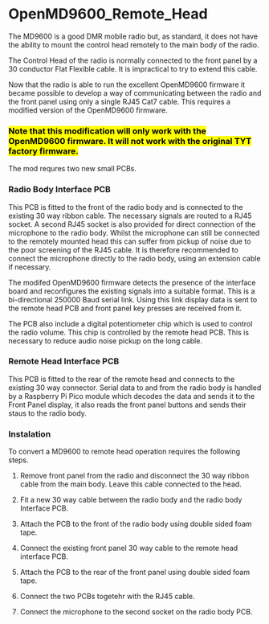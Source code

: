 # OpenMD9600_Remote_Head

The MD9600 is a good DMR mobile radio but, as standard, it does not have the ability to mount the control head remotely to the main body of the radio. 

The Control Head of the radio is normally connected to the front panel by a 30 conductor Flat Flexible cable. It is impractical to try to extend this cable. 

Now that the radio is able to run the excellent OpenMD9600 firmware it became possible to develop a way of communicating between the radio and the front panel using only a single RJ45 Cat7 cable. This requires a modified version of the OpenMD9600 firmware. 

### <mark>**Note that this modification will only work with the OpenMD9600 firmware. It will not work with the original TYT factory firmware.**</mark>

The mod requres two new small PCBs. 

### Radio Body Interface PCB

This PCB is fitted to the front of the radio body and is connected to the existing 30 way ribbon cable. The necessary signals are routed to a RJ45 socket. A second RJ45 socket is also provided for direct connection of the microphone to the radio body.  Whilst the microphone can still be connected to the remotely mounted head this can suffer from pickup of noise due to the poor screening of the RJ45 cable. It is therefore recommended to connect the microphone directly to the radio body, using an extension cable if necessary. 

The modifed OpenMD9600 firmware detects the presence of the interface board and reconfigures the existing signals into a suitable format. This is a bi-directional 250000 Baud serial link.  Using this link display data is sent to the remote head PCB and front panel key presses are received from it. 

The PCB also include a digital potentiometer chip which is used to control the radio volume.  This chip is controlled by the remote head PCB.  This is necessary to reduce audio noise pickup on the long cable. 

### Remote Head Interface PCB

This PCB is fitted to the rear of the remote head and connects to the existing 30 way connector.  Serial data to and from the radio body is handled by a Raspberry Pi Pico module which decodes the data and sends it to the Front Panel display, it also reads the front panel buttons and sends their staus to the radio body. 

### Instalation

To convert a MD9600 to remote head operation requires the following steps. 

1. Remove front panel from the radio and disconnect the 30 way ribbon cable from the main body. Leave this cable connected to the head.

2. Fit a new 30 way cable between the radio body and the radio body Interface PCB. 

3. Attach the PCB to the front of the radio body using double sided foam tape. 

4. Connect the existing front panel 30 way cable to the remote head interface PCB. 

5. Attach the PCB to the rear of the front panel using double sided foam tape. 

6. Connect the two PCBs togetehr with the RJ45 cable. 

7. Connect the microphone to the second socket on the radio body PCB.
   
   
   
   